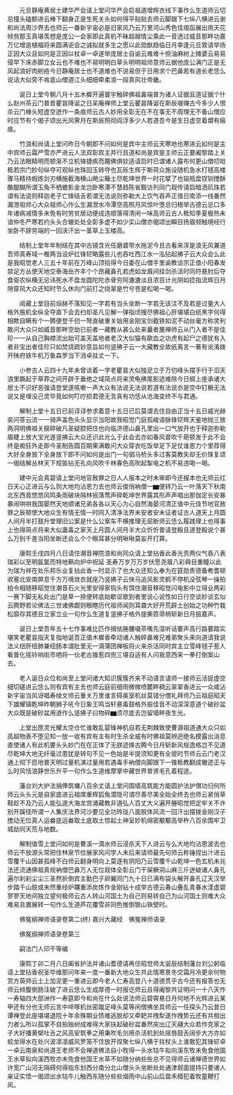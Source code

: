 <!-- { "loadSidebar": true } -->
　　元旦静庵黄居士建华严会请上堂问华严会启祖道增辉衣线下事作么生道师云切忌撞头磕额进云棒下翻身正是生死关头如何得平贴贴去师云脚跟下七纵八横进云谢和尚法周沙界去也师云一番新宇宙必是旧家风乃云万里河山秀色佳琅函展出雨天花倾赀那玉真堪羡想是庞公一会家即此真机不昧超越情尘乘此一音透过威音那畔功嘉万亿增逾植福将来圆满讵会之诚拟就多生之愿以此勋猷趋临日月幸逢元旦敦请举扬正因大众且如何是正因以杖卓一卓遂举庞居士自谕云难难十担油麻树上摊婆云易易侵早下床赤脚立女云也不难也不易明明白草头明明祖师意师云据他庞公满门正是无风起浪好肉剜疮今日静庵居士也不道难也不说易但于日用求个巴鼻若有道长老恁么说话大似旁不肯底山僧道江头细细牵柔浪一段真风壮帝畿。

　　诞日上堂今朝八月十五木樨开遍寰宇触碎佛祖鼻端普为诸人证据且道证据个什么赵州茶云门普昔瞿昙降诞之日呆庵禅师上堂云瞿昙降诞在斯辰啜赚古今多少人恨杀云门棒头短虚空迸作一条痕师云古人妙用全彰无在不在事无不周理无不备山僧应时应节有个偈子颂出光风霁月在斯辰照彻阎浮多少人若道吾今是生日虚空着爝有瘢痕。

　　竹浪和尚请上堂问昨日今朝即不问如何是宾中主师云天寒地也寒进云如何是主中宾师云霜严雪亦严进云人法双彰宾主并行且道和尚是宾是主师云正要阇黎踏上关乃云法眼精明而顿渐不立机锋捷疾而魔佛俱钦适请启时已谓诸人露布何更山僧叨呾秪若宗门妙句纵夺可观纵也珠回玉转夺也瓦砾生辉于斯荷众施设随机急水打毬高楼骤马精持煆炼剑刃横施截海横山飏尘簸土尽乾坤世界一时花擘了也镕瓶盘钗钏搅酥酪醍醐所谓玉兔不栖蟾影金龙岂卧寒潭不慧趋陈省觐访列同门觌传请启暗洒玑珠若谓有法说则释迦老子亡锋结舌若谓无法说则弥勒大上饮气吞声正值日南添一线番然漏泄祖师心大众祖师心作么生漏泄水冷潭空高照月风惊叶堕总归根举古德云忌口多年诸病减情多未免有时劳贫居动便成违顺落得清闲一味高师云古人秪知季夏极热未谙仲冬严寒若约头头合辙处处全彰多虚不如少实山僧亦偈颂出瞬目扬眉频触境经行坐卧不辞劳端的一回浃汗出一茎草上玉楼高。

　　结制上堂年年制结在其中古镜含光任磨砻带水拖泥今且古看来浑是浪无风兼道吾师真寿域一椎两当设炉红锋铓略露些儿也吞吐西江水一泓拈起拂子云大众会么此是我昭觉老人三五十年前在万峰山顶拾得今日委在山僧手里谕教谈宗正值小阳春发禁足方丛使天地交泰海岳齐丰个个昂藏鼻孔若虎如龙眉间挂剑杀活时同符悬肘后夺食驱农纵横无忌讳死水不盘龙圆陀陀赤骨穷阿漉漉淡且浓百计光阴如捻指流辉日月隙穿风大众还知时节么休向门前打之绕翠是竹兮苍是松喝一喝。

　　阅藏上堂目前烜赫不落知见一字若有当头坐断一字若无该注不及若是过量大人格外施机全纵全夺直下会去扫却圣凡见解一弹指顷搜尽佛祖心肝堪堪白纸黑字何得相欺自瞒有个一腾便登千仞一弩直破重关始用金刚宝剑截铁如泥不动丝毫方称灵利敢问大众只如威音那畔空劫已前者一藏教从甚么处来曩者奯禅师云从门入者不是佳珍一一从自己胸襟流出始可盖天盖地者老汉大似猫有歃血之功虎有起尸之德犹有入者非宝出者佳珍只如焚烧疏钞意旨如何竖拂子云一大藏教全故纸离言一著有讹淆拨开陕府铁牛机万象森罗当下消卓拄丈一下。

　　小参古人云四十九年未曾谈着一字老瞿昙大似独足立于万仞峰头摆手行于滔天浪里蹶起于草莽之间开辟于垂绝之域简点将来灵龟拂尾影迹难除今日纲上座承诸大居士不识好恶强请登堂遂咳嗽一声大众有法说无法说若道有法说亦是空中钉橛无法说又是埋没己灵毕竟如何叮咛损君德无言真有功恁从沧海变终不与君通。

　　解制上堂十五日已前谆谆参求着意十五日已后莫谓去住自由正当十五日威光赫奕问答云流一一骑声盖色头头显示当阳故我昭觉门庭孤峻语脉锋铓辉天鉴地抛三放两洞明佛祖关捩碎破凡圣疑腔把住也向临济德山鼻孔里出一口气放开也于释迦弥勒眉睫上放大宝光遂竖拂云大众还识此光么于此会去亦如春风普吹千葩顿发于此不会终是痴狂外走即今圣制告圆百期果满敢问大众穿衣吃饭举足下足仗谁恩力个里荐得大好全身放下全身放下即不问如何是出门一句驷马桥头多过客莫教失却无价珠复颂一偈结解丛林天下规笛拈无孔向风吹千林春色高吹起掣电之机不易违喝一喝。

　　建中元会真碧请上堂问地官赦罪之日人人报本之时未审即今还报本也无师云红日天心正进云与么则大地均沾恩力去也师云俊俏衲僧一▆便转乃云一叶落天下秋南北东西竟悠悠风鸣条雨破块隔林摇落莺声碎乾坤世界露其形声声唱出那伽定长安暴暴闹哄哄我国晏然天地顺诸兄弟各各以天心为心自然海晏河清正值中元佳节地官赦罪之辰顿使大地众生有情无情一时同入清净法界未安者安未证者证古人道天上月圆人间月半打鼓升堂理旧公案是什么公案车不横推理无屈断师云恁么履践理上也得事上也得简点将来大似蛊毒之家天上月圆人间月半大众忻忻普请登殿且道登殿说个甚么万别千差当阳坐断还会么个个眼耳甚分明啾啾莫妄开打算。

　　康熙壬戌四月八日请住潮音禅院浪和尚同众请上堂拈香此香光贲两仪气吞八表瑞彩以至明氤氲而特地爇向炉中祝延
圣寿万岁万万岁伏愿尧眉八彩舜目重瞳以此为瑞为祥在处乐邦乐业复拈此香一时显示了也大众还知么奉为在筵勋贵德备耇耆顿收塞北安南屏息千方万境敛衣就座乃竖拂子云快马追风影灵鹤不停机没弦琴一操拍拍令相随移昭觉住潮音石火光里安得家钩头有饵住潮音移昭觉闪电影中立得业两彩一赛下脚无私处出门是草一捺便转底始歇讴歌到者里说心说性如日行空谈妙谈玄似云腾野若论佛法三世诸佛觑则眼瞎历代祖师闻则耳聋大好开荒辟土创始之功种竹栽松靡存其德且立家立业一句作么生道复竖拂子格外提撕笤帚柄斩新日月振嘉声。

　　诞日上堂吾年五十七作事难比匹作揖怯腃腰啜茶嘴先湿听话要声高行路要踏实堪笑老瞿昙指天复指地诞吾正值木樨香牵动诸人触碎鼻难兄难弟聚头来向道请我说法义纽肝纽肺兼纽肠本谓肚里无一滴蒲团禅板将火来杀活同时宾主立雪峰毬子惹人看普化摇铃响街市哂将一伙老古锥惹四兜三堪自适有人问我意西来一拳打倒案山去。

　　老人诞日众位和尚至上堂问诸大知识簇簇齐来不动语言请师一接师云活捉虚空细切磋进云恁么则有宾有主去也师云庭前细雨微微喷麓畔稠云翠翠香进云一众咸沾新宇宙当风讶唱寿绫文师云重关万里谁言碍奥室机丝莫错分僧礼拜师乃云祖庭昭天下雄耀镇乾坤昨朝狮子吼今日象王鸣当轩悬毒鼓格外振佳音不动深深意道个破砂盆大众既是破砂盆用道作么竖拂子曰物碎▆须尽底去岂留墙畔夜生光。

　　上堂出匣灵光耀太空仓忙谁敢乱婴锋神机自若无荆棘致使曹源祖道通大众只如高超物表不堕见知一放一收有宾有主有时生杀全威有时佛祖莫辨迥绝名模露出消息直使诸人有此机要头头妙门在在正体了无朕迹焕古腾今日月斩新风规逸格岂不见道尽乾坤大地无纤毫过患犹是转句不见一色始是半提须知更有全提时节师云云门老汉通上彻下匝地普天明过量机演过量用若遇毒手衲僧向脚跟下一锥秪教翻成辙迹正与么时风恬浪静世乐升平一句作么生道维摩掌中藏世界普贤毛孔着程途。

　　藩台刘大护法捐俸筑墉八百余丈请上堂问围墙高筑能方能圆护法护僧功归何所师云头头元是自家底进云祖席重辉狐兔潜隐可谓尽善尽美全始全终去也师云紧俏草鞋趁不及乃云人能弘道大海龙宫涌藏教非道弘人百丈大义遍开塍昭觉把定牢关不许别开蹊径所谓一人集庆法界河沙要见全功玲珑八面脱体风流一回汗出摆拨金刚汉子搅动无位真人运畚底运畚取土底取土惊起土神呈妙机绵密颙颙高举杵八百余围牢卫城劫同天荒与地数。

　　解制值雪上堂问如何是曹溪一滴水师云浸杀天下人进云与么大地均沾恩波去也师云不放源头常把住林泉节俭展家风问学人末后来请师最先句师云称锤捏出汁进云雪覆千山因甚孤峰不白师云翻身明向上莫逐有阴阳乃云雪覆千山乾坤一色玄机未兆法还流通佛祖真规衲僧巴鼻万人无位觌体全彰云门干屎橛洞山麻三斤迸破诸人鼻孔遍尔刹刹尘尘三圣然折倒宾主勤巴子卵翼同门九十日已满布袋头解开鼻孔辽天汉举步踏千山脱或未然重经炉韝重添炭炼作金刚钻十成举古德云春山叠乱青春水漾虚碧寥寥天地间独立望何极师云古人转山河国土为自己则易转自己为山河国土则难大众难易且置展转一句作么生道芦花覆雪非同色推倒银山铁壁时。

　　佛冤纲禅师语录卷第二(终)
嘉兴大藏经　佛冤禅师语录


　　佛冤纲禅师语录卷第三

　　嗣法门人印干等编

　　康熙丁卯二月八日阖省护法并诸山耆德请再住昭觉师太诞辰结制藩台刘公躬临请上堂拈香祝圣毕维那问年来一度一番新大地众生共此情寒景冬交霜月冷更余何物赏方英师云土上加泥更一重进云即今老人仁寿高登八十道德贯乎古今还有报答也无师云倾腹倒肠注破了进云恁么生成厚德一时报讫师云且得阇黎共证明问一十八天作一寿轴四大部洲作一寿筵即今和尚在什么处说法师云碧霄悬日月何地不光辉进云某甲还有分也无师云言中啐啄机丝密蹴足峰头莫等闲僧拂坐具师云一任探头乃云昔日谭禅登此座堪堪退院十年余殊期业债难逃脱却又牵耙并拽犁遂作拽势云还有共相出力者么所以孤掌不自拍独树成难得大家扶起破砂盆番然突出辽天翮大众若作克家之子大好播黄檗吐舌之风高安筑拳之用秉吹毛剑用杀活机到处摇唇鼓舌阔步大方亦如蛟龙得水在处兴波凛凛威风罗笼不住放开捏聚七纵八横于拄杖头上谁敢犯其锋铓卓一卓云南泉和尚道王老师不会禅道佛法自小牧得一头水牯牛拟向溪东牧未免食他国王水草拟向溪西牧亦未免食他国王水草不如随分纳些些总不见得师云诸禅德世界如许宽广山河无隔碍何得指东划西分南分北山僧头头坐断处处通津觌面提持只要诸人亲证实悟一偈颂出水牯牛儿触西东随分些些烟雨中山前山后苗禾穑犯着牧童鞭打风。

